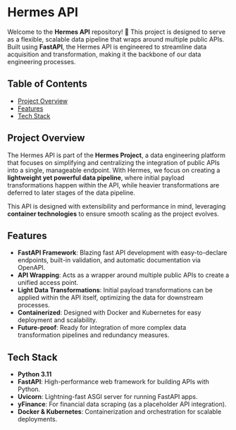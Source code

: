 # Hermes API

Welcome to the **Hermes API** repository! 🚀 This project is designed to serve as a flexible, scalable data pipeline that wraps around multiple public APIs. Built using **FastAPI**, the Hermes API is engineered to streamline data acquisition and transformation, making it the backbone of our data engineering processes.

## Table of Contents
- [Project Overview](#project-overview)
- [Features](#features)
- [Tech Stack](#tech-stack)

## Project Overview

The Hermes API is part of the **Hermes Project**, a data engineering platform that focuses on simplifying and centralizing the integration of public APIs into a single, manageable endpoint. With Hermes, we focus on creating a **lightweight yet powerful data pipeline**, where initial payload transformations happen within the API, while heavier transformations are deferred to later stages of the data pipeline.

This API is designed with extensibility and performance in mind, leveraging **container technologies** to ensure smooth scaling as the project evolves.

## Features

- **FastAPI Framework**: Blazing fast API development with easy-to-declare endpoints, built-in validation, and automatic documentation via OpenAPI.
- **API Wrapping**: Acts as a wrapper around multiple public APIs to create a unified access point.
- **Light Data Transformations**: Initial payload transformations can be applied within the API itself, optimizing the data for downstream processes.
- **Containerized**: Designed with Docker and Kubernetes for easy deployment and scalability.
- **Future-proof**: Ready for integration of more complex data transformation pipelines and redundancy measures.

## Tech Stack

- **Python 3.11**
- **FastAPI**: High-performance web framework for building APIs with Python.
- **Uvicorn**: Lightning-fast ASGI server for running FastAPI apps.
- **yFinance**: For financial data scraping (as a placeholder API integration).
- **Docker & Kubernetes**: Containerization and orchestration for scalable deployments.
